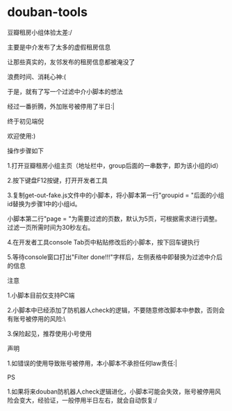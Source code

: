 # douban-tools

豆瓣租房小组体验太差:/

主要是中介发布了太多的虚假租房信息

让那些真实的，友邻发布的租房信息都被淹没了

浪费时间、消耗心神:(

于是，就有了写一个过滤中介小脚本的想法

经过一番折腾，外加账号被停用了半日:|

终于初见端倪

欢迎使用:)


操作步骤如下

1.打开豆瓣租房小组主页（地址栏中，group后面的一串数字，即为该小组的id）

2.按下键盘F12按键，打开开发者工具

3.复制get-out-fake.js文件中的小脚本，将小脚本第一行"groupid = "后面的小组id替换为步骤1中的小组id。

  小脚本第二行"page = "为需要过滤的页数，默认为5页，可根据需求进行调整。过滤一页所需时间为30秒左右。
  
4.在开发者工具console Tab页中粘贴修改后的小脚本，按下回车键执行

5.等待console窗口打出"Filter done!!!"字样后，左侧表格中即替换为过滤中介后的信息




注意

  1.小脚本目前仅支持PC端
  
  2.小脚本中已经添加了防机器人check的逻辑，不要随意修改脚本中参数，否则会有账号被停用的风险:\
  
  3.保险起见，推荐使用小号使用
  
  
声明

  1.如错误的使用导致账号被停用，本小脚本不承担任何law责任:|
  
  
PS

  1.如果将来douban防机器人check逻辑进化，小脚本可能会失效，账号被停用风险会变大，经验证，一般停用半日左右，就会自动恢复:/
  
